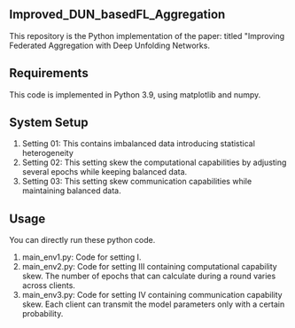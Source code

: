 ## Improved_DUN_basedFL_Aggregation

This repository is the Python implementation of the paper: titled "Improving Federated Aggregation with Deep Unfolding Networks.

## Requirements

This code is implemented in 
Python 3.9, using matplotlib and numpy.

## System Setup

1. Setting 01: This contains imbalanced data introducing statistical heterogeneity
2. Setting 02: This setting skew the computational capabilities by adjusting several epochs while keeping balanced data.
3. Setting 03: This setting skew communication capabilities while maintaining balanced data.



## Usage

You can directly run these python code.

1. main_env1.py: Code for setting I.
2. main_env2.py: Code for setting III containing computational capability skew. The number of epochs that can calculate during a round varies across clients.
3. main_env3.py: Code for setting IV containing communication capability skew. Each client can transmit the model parameters only with a certain probability.


